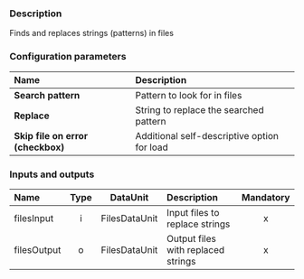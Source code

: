 ### Description

Finds and replaces strings (patterns) in files

### Configuration parameters

| Name | Description |
|:----|:----|
|**Search pattern** | Pattern to look for in files|
|**Replace** | String to replace the searched pattern|
|**Skip file on error (checkbox)** | Additional self-descriptive option for load|

### Inputs and outputs

|Name |Type | DataUnit | Description | Mandatory |
|:--------|:------:|:------:|:-------------|:---------------------:|
|filesInput  |i| FilesDataUnit | Input files to replace strings |x|
|filesOutput |o| FilesDataUnit | Output files with replaced strings |x|